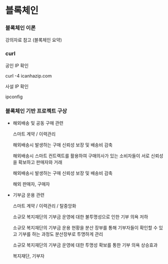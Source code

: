 # 블록체인 

### 블록체인 이론

강의자료 참고 (블록체인 요약)



### curl

공인 IP 확인

curl -4 icanhazip.com

사설 IP 확인

ipconfig



### 블록체인 기반 프로젝트 구상

- 해외배송 및 공동 구매 관련 

  스마트 계약 / 이력관리

  해외배송시 발생하는 구매 신뢰성 보장 및 배송비 감축

  해외배송시 스마트 컨트랙트를 활용하여 구매의사가 있는 소비자들이 서로 신뢰성을 확보하고 판매자와 거래

  해외배송시 발생하는 구매 신뢰성 보장 및 배송비 감축

  해외 판매자, 구매자

  

- 기부금 운용 관련

  스마트 계약 / 이력관리 / 탈중앙화

  소규모 복지재단의 기부금 운영에 대한 불투명성으로 인한 기부 의욕 저하

  소규모 복지재단의 기부금 운용 현황을 분산 장부를 통해 기부자들이 확인할 수 있고 기부를 하는 과정도 분산장부로 투명하게 관리

  소규모 복지재단의 기부금 운영에 대한 투명성 확보를 통한 기부 의욕 상승효과

  복지재단, 기부자